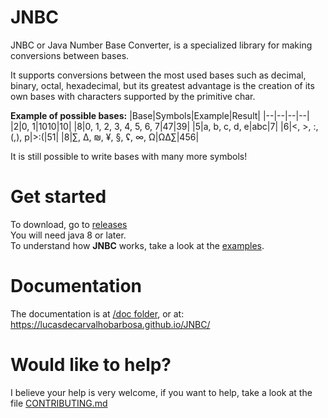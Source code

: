 # JNBC
JNBC or Java Number Base Converter, is a specialized library for making conversions between bases.  

It supports conversions between the most used bases such as decimal, binary, octal, hexadecimal, but its greatest advantage is the creation of its own bases with characters supported by the primitive char.  

__Example of possible bases:__
|Base|Symbols|Example|Result|
|--|--|--|--|
|2|0, 1|1010|10|
|8|0, 1, 2, 3, 4, 5, 6, 7|47|39|
|5|a, b, c, d, e|abc|7|
|6|<, >, :, (,), p|>:(|51|
|8|∑, ∆, ₪, ¥, §, ʢ, ∞, Ω|Ω∆∑|456|

It is still possible to write bases with many more symbols!

# Get started
To download, go to [releases](https://github.com/LucasDeCarvalhoBarbosa/JNBC/releases)  
You will need java 8 or later.  
To understand how __JNBC__ works, take a look at the [examples](https://github.com/LucasDeCarvalhoBarbosa/JNBC/tree/master/src/Number/Base/Converter/Examples).

# Documentation
The documentation is at [/doc folder](https://github.com/LucasDeCarvalhoBarbosa/JNBC/tree/master/docs), or at: <https://lucasdecarvalhobarbosa.github.io/JNBC/>  

# Would like to help?
I believe your help is very welcome, if you want to help, take a look at the file [CONTRIBUTING.md](https://github.com/LucasDeCarvalhoBarbosa/JNBC/blob/master/CONTRIBUTING.md)
